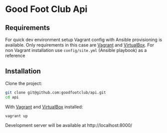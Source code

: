 # Good Foot Club Api

## Requirements

For quick dev environment setup Vagrant config with Ansible provisioning is
available. Only requirements in this case are [Vagrant] and [VirtualBox].
For non Vagrant installation use `config/site.yml` (Ansible playbook) as a
reference

## Installation

Clone the project:

```bash
git clone git@github.com:goodfootclub/api.git
cd api
```

With [Vagrant] and [VirtualBox] installed:

```bash
vagrant up
```

Development server will be available at http://localhost:8000/


[Vagrant]: https://www.vagrantup.com/
[VirtualBox]: https://www.virtualbox.org/
